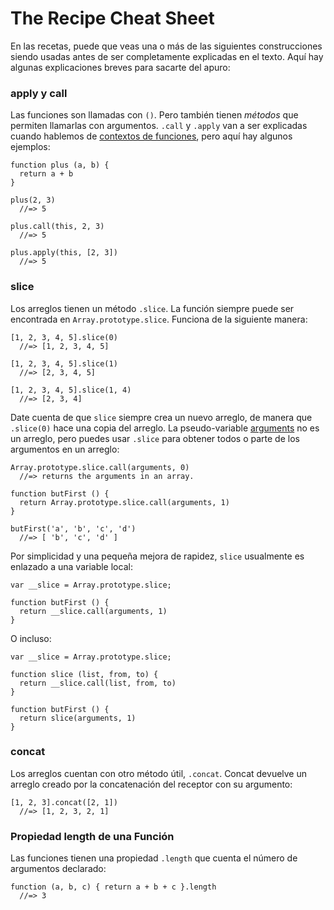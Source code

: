 # The Recipe Cheat Sheet

En las recetas, puede que veas una o más de las siguientes construcciones siendo usadas antes de ser completamente explicadas en el texto. Aquí hay algunas explicaciones breves para sacarte del apuro:

### apply y call

Las funciones son llamadas con `()`. Pero también tienen *métodos* que permiten llamarlas con argumentos. `.call` y `.apply` van a ser explicadas cuando hablemos de [contextos de funciones](#context), pero aquí hay algunos ejemplos:

    function plus (a, b) {
      return a + b
    }

    plus(2, 3)
      //=> 5

    plus.call(this, 2, 3)
      //=> 5

    plus.apply(this, [2, 3])
      //=> 5

### slice

Los arreglos tienen un método `.slice`. La función siempre puede ser encontrada en `Array.prototype.slice`. Funciona de la siguiente manera:

    [1, 2, 3, 4, 5].slice(0)
      //=> [1, 2, 3, 4, 5]

    [1, 2, 3, 4, 5].slice(1)
      //=> [2, 3, 4, 5]

    [1, 2, 3, 4, 5].slice(1, 4)
      //=> [2, 3, 4]

Date cuenta de que `slice` siempre crea un nuevo arreglo, de manera que `.slice(0)` hace una copia del arreglo. La pseudo-variable [arguments](#arguments-again) no es un arreglo, pero puedes usar `.slice` para obtener todos o parte de los argumentos en un arreglo:

    Array.prototype.slice.call(arguments, 0)
      //=> returns the arguments in an array.

    function butFirst () {
      return Array.prototype.slice.call(arguments, 1)
    }

    butFirst('a', 'b', 'c', 'd')
      //=> [ 'b', 'c', 'd' ]

Por simplicidad y una pequeña mejora de rapidez, `slice` usualmente es enlazado a una variable local:

    var __slice = Array.prototype.slice;

    function butFirst () {
      return __slice.call(arguments, 1)
    }

O incluso:

    var __slice = Array.prototype.slice;

    function slice (list, from, to) {
      return __slice.call(list, from, to)
    }

    function butFirst () {
      return slice(arguments, 1)
    }

### concat

Los arreglos cuentan con otro método útil, `.concat`. Concat devuelve un arreglo creado por la concatenación del receptor con su argumento:

    [1, 2, 3].concat([2, 1])
      //=> [1, 2, 3, 2, 1]

### Propiedad length de una Función

Las funciones tienen una propiedad `.length` que cuenta el número de argumentos declarado:

    function (a, b, c) { return a + b + c }.length
      //=> 3